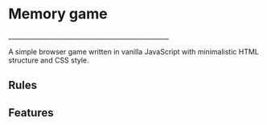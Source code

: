 # Memory game
\__________________________________________________

A simple browser game written in vanilla JavaScript with minimalistic HTML structure and CSS style.

## Rules

## Features